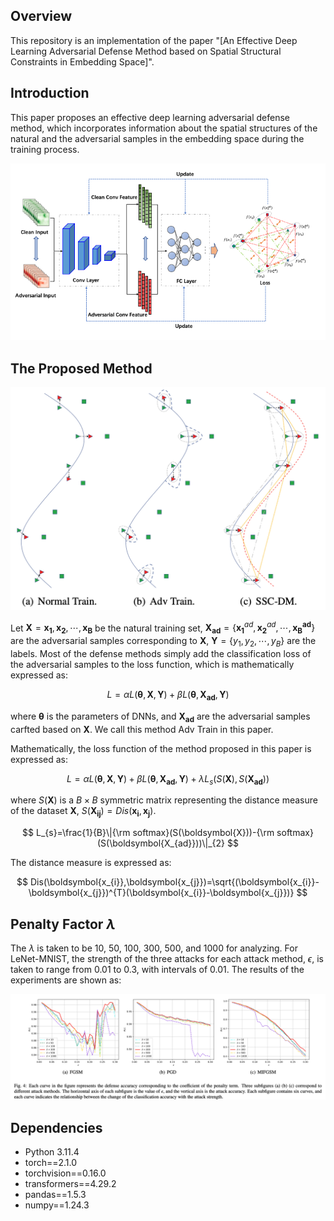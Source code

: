 Overview
----
This repository is an implementation of the paper "[An Effective Deep Learning Adversarial Defense Method based on Spatial Structural Constraints in Embedding Space]".

Introduction
----
This paper proposes an effective deep learning adversarial defense method, which incorporates information about the spatial structures of the natural and the adversarial samples in the embedding space during the training process.
<p><img src="./figures/fig_1.png" alt="test" width="800"></p>

The Proposed Method
----
<p><img src="./figures/fig_2.png" alt="test" width="800"></p>

Let $\boldsymbol{X}={\boldsymbol{x_{1}},\boldsymbol{x_{2}},\cdots,\boldsymbol{x_{B}}}$ be the natural training set, $\boldsymbol{X_{ad}}=\{\boldsymbol{x_{1}}^{ad},\boldsymbol{x_{2}}^{ad},\cdots,\boldsymbol{x_{B}^{ad}}\}$ are the adversarial samples corresponding to $\boldsymbol{X}$, $\boldsymbol{Y}=\{y_{1},y_{2},\cdots ,y_{B}\}$ are the labels. Most of the defense methods simply add the classification loss of the adversarial samples to the loss function, which is mathematically expressed as:

$$
    L=\alpha L(\boldsymbol{\theta},\boldsymbol{X},\boldsymbol{Y})+\beta L(\boldsymbol{\theta},\boldsymbol{X_{ad}},\boldsymbol{Y})
$$

where $\boldsymbol{\theta}$ is the parameters of DNNs, and $\boldsymbol{X_{ad}}$ are the adversarial samples carfted based on $\boldsymbol{X}$. We call this method Adv Train in this paper.

Mathematically, the loss function of the method proposed in this paper is expressed as:

$$
    L=\alpha L(\boldsymbol{\theta},\boldsymbol{X},\boldsymbol{Y})+\beta L(\boldsymbol{\theta},\boldsymbol{X_{ad}},\boldsymbol{Y})+\lambda L_{s}(S(\boldsymbol{X}),S(\boldsymbol{X_{ad}}))
$$

where $S(\boldsymbol{X})$ is a $B\times B$ symmetric matrix representing the distance measure of the dataset $\boldsymbol{X}$, $S(\boldsymbol{X_{ij}})=Dis(\boldsymbol{x_{i}},\boldsymbol {x_{j}})$.

$$
    L_{s}=\frac{1}{B}\|{\rm softmax}(S(\boldsymbol{X}))-{\rm softmax}(S(\boldsymbol{X_{ad}}))\|_{2}
$$

The distance measure is expressed as:

$$
    Dis(\boldsymbol{x_{i}},\boldsymbol{x_{j}})=\sqrt{(\boldsymbol{x_{i}}-\boldsymbol{x_{j}})^{T}(\boldsymbol{x_{i}}-\boldsymbol{x_{j}})}
$$
      
Penalty Factor $\lambda$
----
The $\lambda$ is taken to be 10, 50, 100, 300, 500, and 1000 for analyzing. For LeNet-MNIST, the strength of the three attacks for each attack method, $\epsilon$, is taken to range from 0.01 to 0.3, with intervals of 0.01. The results of the experiments are shown as:
<p><img src="./figures/fig_3.png" alt="test" width="800"></p>

Dependencies
-----
* Python 3.11.4
* torch==2.1.0
* torchvision==0.16.0
* transformers==4.29.2
* pandas==1.5.3
* numpy==1.24.3
